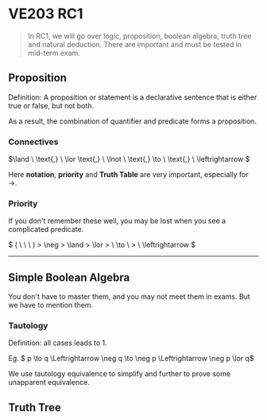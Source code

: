 # VE203 RC1

> In RC1, we will go over logic, proposition, boolean algebra, truth tree and natural deduction. There are important and must be tested in mid-term exam.

## Proposition

Definition: A proposition or statement is a declarative sentence that is either true or false, but not both.

As a result, the combination of quantifier and predicate forms a proposition.

### Connectives

$\land \   \text{,} \ \lor \text{,} \ \lnot \ \text{,} \to \ \text{,} \ \leftrightarrow $

Here **notation**, **priority** and **Truth Table** are very important, especially for $\to$.

### Priority

If you don't remember these well, you may be lost when you see a complicated predicate.

$ ( \ \ \ ) > \neg > \land >  \lor > \ \to \ > \ \leftrightarrow $

---

## Simple Boolean Algebra

You don't have to master them, and you may not meet them in exams. But we have to mention them.

### Tautology

Definition: all cases leads to 1.

Eg. $ p \to q \Leftrightarrow \neg q \to \neg p \Leftrightarrow \neg p \lor q$

We use tautology equivalence to simplify and further to prove some unapparent equivalence.

## Truth Tree